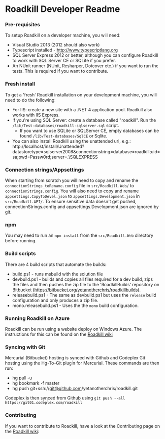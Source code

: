# Roadkill Developer Readme


### Pre-requisites

To setup Roadkill on a developer machine, you will need:

* Visual Studio 2013 (2012 should also work)
* Typescript installed - http://www.typescriptlang.org
* SQL Server Express 2012 or better, although you can configure Roadkill to work with SQL Server CE or SQLite if you prefer.
* An NUnit runner (NUnit, Resharper, Dotcover etc.) if you want to run the tests. This is required if you want to contribute.

### Fresh install

To get a 'fresh' Roadkill installation on your development machine, you will need to do the following:

* For IIS: create a new site with a .NET 4 application pool. Roadkill also works with IIS Express.
* If you're using SQL Server: create a database called "roadkill". Run the `/lib/Test-databases/roadkill-sqlserver.sql` script.
  * If you want to use SQLite or SQLServer CE, empty databases can be found `/lib/Test-databases/SqlCE` or Sqlite.
* You can also install Roadkill using the unattended url, e.g.: http://localhost/install/Unattended?datastoretype=sqlserver2008&connectionstring=database=roadkill;uid=sa;pwd=Passw0rd;server=.\SQLEXPRESS

### Connection strings/Appsettings

When starting from scratch you will need to copy and rename the `connectionStrings_toRename.config` file in `src/Roadkill.Web/` to `connectionStrings.config`. You will also need to copy and rename `appsettings.CopyToDevel.json` to `appsettings.Development.json` in `src/Roadkill.API/`. To ensure sensitive data doesn't get pushed, connectionStrings.config and appsettings.Development.json are ignored by git.

### npm
You may need to run an `npm install` from the `src/Roadkill.Web` directory before running.

### Build scripts

There are 4 build scripts that automate the builds:

* build.ps1 - runs msbuild with the solution file
* devbuild.ps1 - builds and copies all files required for a dev build, zips the files and then pushes the zip file to the 'RoadkillBuilds' repository on Bitbucket (https://bitbucket.org/yetanotherchris/roadkillbuilds).
* releasebuild.ps1 - The same as devbuild.ps1 but uses the `release` build configuration and only produces a zip file.
* mono.releasebuild.ps1 - Uses the the `mono` build configuration. 

### Running Roadkill on Azure
Roadkill can be run using a website deploy on Windows Azure. The instructions for this can be found on the [Roadkill wiki](http://www.roadkillwiki.net/wiki/13/azure-website-deployments)

### Syncing with Git

Mercurial (Bitbucket) hosting is synced with Github and Codeplex Git hosting using the Hg-To-Git plugin for Mercurial. These commands are then run:

- hg pull -u
- hg bookmark -f master
- hg push git+ssh://git@github.com/yetanotherchris/roadkill.git

Codeplex is then synced from Github using `git push --all https://git01.codeplex.com/roadkill`


### Contributing

If you want to contribute to Roadkill, have a look at the Contributing page on the [Roadkill wiki](http://www.roadkillwiki.net/wiki/4/contributing): 
